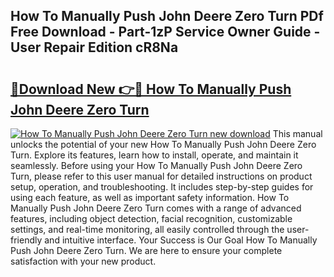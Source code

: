 ## How To Manually Push John Deere Zero Turn PDf Free Download - Part-1zP Service Owner Guide - User Repair Edition cR8Na

# <h2><a href="http://bc9556.oget.top/?id=How+To+Manually+Push+John+Deere+Zero+Turn">🔗Download New 👉🔴 How To Manually Push John Deere Zero Turn</a></h2>

[![How To Manually Push John Deere Zero Turn new download](https://i.imgur.com/5g1atiW.png)](http://bc9556.oget.top/?id=How+To+Manually+Push+John+Deere+Zero+Turn)
This manual unlocks the potential of your new How To Manually Push John Deere Zero Turn. Explore its features, learn how to install, operate, and maintain it seamlessly. Before using your How To Manually Push John Deere Zero Turn, please refer to this user manual for detailed instructions on product setup, operation, and troubleshooting. It includes step-by-step guides for using each feature, as well as important safety information. How To Manually Push John Deere Zero Turn comes with a range of advanced features, including object detection, facial recognition, customizable settings, and real-time monitoring, all easily controlled through the user-friendly and intuitive interface. Your Success is Our Goal How To Manually Push John Deere Zero Turn. We are here to ensure your complete satisfaction with your new product.
